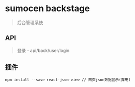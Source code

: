 # sumocen backstage
> 后台管理系统

## API

> 登录 - api/back/user/login

## 插件

```
npm install --save react-json-view // 网页json数据显示(弃用)
```

